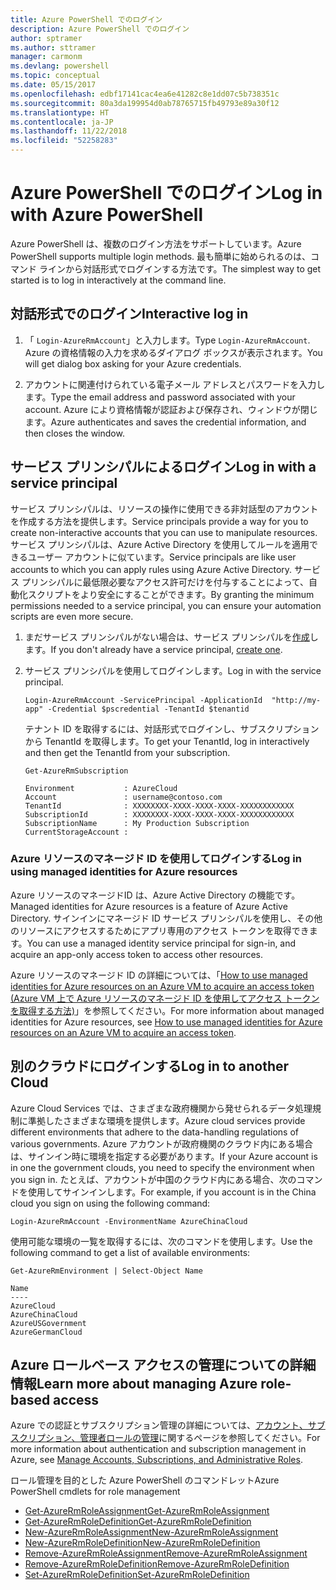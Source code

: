 ```yaml
---
title: Azure PowerShell でのログイン
description: Azure PowerShell でのログイン
author: sptramer
ms.author: sttramer
manager: carmonm
ms.devlang: powershell
ms.topic: conceptual
ms.date: 05/15/2017
ms.openlocfilehash: edbf17141cac4ea6e41282c8e1dd07c5b738351c
ms.sourcegitcommit: 80a3da199954d0ab78765715fb49793e89a30f12
ms.translationtype: HT
ms.contentlocale: ja-JP
ms.lasthandoff: 11/22/2018
ms.locfileid: "52258283"
---
```

# <a name="log-in-with-azure-powershell"></a><span data-ttu-id="f6c8c-103">Azure PowerShell でのログイン</span><span class="sxs-lookup"><span data-stu-id="f6c8c-103">Log in with Azure PowerShell</span></span>

<span data-ttu-id="f6c8c-104">Azure PowerShell は、複数のログイン方法をサポートしています。</span><span class="sxs-lookup"><span data-stu-id="f6c8c-104">Azure PowerShell supports multiple login methods.</span></span> <span data-ttu-id="f6c8c-105">最も簡単に始められるのは、コマンド ラインから対話形式でログインする方法です。</span><span class="sxs-lookup"><span data-stu-id="f6c8c-105">The simplest way to get started is to log in interactively at the command line.</span></span>

## <a name="interactive-log-in"></a><span data-ttu-id="f6c8c-106">対話形式でのログイン</span><span class="sxs-lookup"><span data-stu-id="f6c8c-106">Interactive log in</span></span>

1. <span data-ttu-id="f6c8c-107">「 `Login-AzureRmAccount`」と入力します。</span><span class="sxs-lookup"><span data-stu-id="f6c8c-107">Type `Login-AzureRmAccount`.</span></span> <span data-ttu-id="f6c8c-108">Azure の資格情報の入力を求めるダイアログ ボックスが表示されます。</span><span class="sxs-lookup"><span data-stu-id="f6c8c-108">You will get dialog box asking for your Azure credentials.</span></span>

2. <span data-ttu-id="f6c8c-109">アカウントに関連付けられている電子メール アドレスとパスワードを入力します。</span><span class="sxs-lookup"><span data-stu-id="f6c8c-109">Type the email address and password associated with your account.</span></span> <span data-ttu-id="f6c8c-110">Azure により資格情報が認証および保存され、ウィンドウが閉じます。</span><span class="sxs-lookup"><span data-stu-id="f6c8c-110">Azure authenticates and saves the credential information, and then closes the window.</span></span>

## <a name="log-in-with-a-service-principal"></a><span data-ttu-id="f6c8c-111">サービス プリンシパルによるログイン</span><span class="sxs-lookup"><span data-stu-id="f6c8c-111">Log in with a service principal</span></span>

<span data-ttu-id="f6c8c-112">サービス プリンシパルは、リソースの操作に使用できる非対話型のアカウントを作成する方法を提供します。</span><span class="sxs-lookup"><span data-stu-id="f6c8c-112">Service principals provide a way for you to create non-interactive accounts that you can use to manipulate resources.</span></span> <span data-ttu-id="f6c8c-113">サービス プリンシパルは、Azure Active Directory を使用してルールを適用できるユーザー アカウントに似ています。</span><span class="sxs-lookup"><span data-stu-id="f6c8c-113">Service principals are like user accounts to which you can apply rules using Azure Active Directory.</span></span> <span data-ttu-id="f6c8c-114">サービス プリンシパルに最低限必要なアクセス許可だけを付与することによって、自動化スクリプトをより安全にすることができます。</span><span class="sxs-lookup"><span data-stu-id="f6c8c-114">By granting the minimum permissions needed to a service principal, you can ensure your automation scripts are even more secure.</span></span>

1. <span data-ttu-id="f6c8c-115">まだサービス プリンシパルがない場合は、サービス プリンシパルを[作成](create-azure-service-principal-azureps.md)します。</span><span class="sxs-lookup"><span data-stu-id="f6c8c-115">If you don't already have a service principal, [create one](create-azure-service-principal-azureps.md).</span></span>

2. <span data-ttu-id="f6c8c-116">サービス プリンシパルを使用してログインします。</span><span class="sxs-lookup"><span data-stu-id="f6c8c-116">Log in with the service principal.</span></span>

    ```powershell-interactive
    Login-AzureRmAccount -ServicePrincipal -ApplicationId  "http://my-app" -Credential $pscredential -TenantId $tenantid
    ```

    <span data-ttu-id="f6c8c-117">テナント ID を取得するには、対話形式でログインし、サブスクリプションから TenantId を取得します。</span><span class="sxs-lookup"><span data-stu-id="f6c8c-117">To get your TenantId, log in interactively and then get the TenantId from your subscription.</span></span>

    ```powershell-interactive
    Get-AzureRmSubscription
    ```

    ```output
    Environment           : AzureCloud
    Account               : username@contoso.com
    TenantId              : XXXXXXXX-XXXX-XXXX-XXXX-XXXXXXXXXXXX
    SubscriptionId        : XXXXXXXX-XXXX-XXXX-XXXX-XXXXXXXXXXXX
    SubscriptionName      : My Production Subscription
    CurrentStorageAccount :
    ```

### <a name="log-in-using-managed-identities-for-azure-resources"></a><span data-ttu-id="f6c8c-118">Azure リソースのマネージド ID を使用してログインする</span><span class="sxs-lookup"><span data-stu-id="f6c8c-118">Log in using managed identities for Azure resources</span></span>

<span data-ttu-id="f6c8c-119">Azure リソースのマネージドID は、Azure Active Directory の機能です。</span><span class="sxs-lookup"><span data-stu-id="f6c8c-119">Managed identities for Azure resources is a feature of Azure Active Directory.</span></span> <span data-ttu-id="f6c8c-120">サインインにマネージド ID サービス プリンシパルを使用し、その他のリソースにアクセスするためにアプリ専用のアクセス トークンを取得できます。</span><span class="sxs-lookup"><span data-stu-id="f6c8c-120">You can use a managed identity service principal for sign-in, and acquire an app-only access token to access other resources.</span></span>

<span data-ttu-id="f6c8c-121">Azure リソースのマネージド ID の詳細については、「[How to use managed identities for Azure resources on an Azure VM to acquire an access token (Azure VM 上で Azure リソースのマネージド ID を使用してアクセス トークンを取得する方法)](/azure/active-directory/managed-identities-azure-resources/how-to-use-vm-token)」を参照してください。</span><span class="sxs-lookup"><span data-stu-id="f6c8c-121">For more information about managed identities for Azure resources, see [How to use managed identities for Azure resources on an Azure VM to acquire an access token](/azure/active-directory/managed-identities-azure-resources/how-to-use-vm-token).</span></span>

## <a name="log-in-to-another-cloud"></a><span data-ttu-id="f6c8c-122">別のクラウドにログインする</span><span class="sxs-lookup"><span data-stu-id="f6c8c-122">Log in to another Cloud</span></span>

<span data-ttu-id="f6c8c-123">Azure Cloud Services では、さまざまな政府機関から発せられるデータ処理規制に準拠したさまざまな環境を提供します。</span><span class="sxs-lookup"><span data-stu-id="f6c8c-123">Azure cloud services provide different environments that adhere to the data-handling regulations of various governments.</span></span> <span data-ttu-id="f6c8c-124">Azure アカウントが政府機関のクラウド内にある場合は、サインイン時に環境を指定する必要があります。</span><span class="sxs-lookup"><span data-stu-id="f6c8c-124">If your Azure account is in one the government clouds, you need to specify the environment when you sign in.</span></span> <span data-ttu-id="f6c8c-125">たとえば、アカウントが中国のクラウド内にある場合、次のコマンドを使用してサインインします。</span><span class="sxs-lookup"><span data-stu-id="f6c8c-125">For example, if you account is in the China cloud you sign on using the following command:</span></span>

```powershell-interactive
Login-AzureRmAccount -EnvironmentName AzureChinaCloud
```

<span data-ttu-id="f6c8c-126">使用可能な環境の一覧を取得するには、次のコマンドを使用します。</span><span class="sxs-lookup"><span data-stu-id="f6c8c-126">Use the following command to get a list of available environments:</span></span>

```powershell-interactive
Get-AzureRmEnvironment | Select-Object Name
```

```output
Name
----
AzureCloud
AzureChinaCloud
AzureUSGovernment
AzureGermanCloud
```

## <a name="learn-more-about-managing-azure-role-based-access"></a><span data-ttu-id="f6c8c-127">Azure ロールベース アクセスの管理についての詳細情報</span><span class="sxs-lookup"><span data-stu-id="f6c8c-127">Learn more about managing Azure role-based access</span></span>

<span data-ttu-id="f6c8c-128">Azure での認証とサブスクリプション管理の詳細については、[アカウント、サブスクリプション、管理者ロールの管理](/azure/active-directory/role-based-access-control-configure)に関するページを参照してください。</span><span class="sxs-lookup"><span data-stu-id="f6c8c-128">For more information about authentication and subscription management in Azure, see [Manage Accounts, Subscriptions, and Administrative Roles](/azure/active-directory/role-based-access-control-configure).</span></span>

<span data-ttu-id="f6c8c-129">ロール管理を目的とした Azure PowerShell のコマンドレット</span><span class="sxs-lookup"><span data-stu-id="f6c8c-129">Azure PowerShell cmdlets for role management</span></span>

* [<span data-ttu-id="f6c8c-130">Get-AzureRmRoleAssignment</span><span class="sxs-lookup"><span data-stu-id="f6c8c-130">Get-AzureRmRoleAssignment</span></span>](/powershell/module/AzureRM.Resources/Get-AzureRmRoleAssignment)
* [<span data-ttu-id="f6c8c-131">Get-AzureRmRoleDefinition</span><span class="sxs-lookup"><span data-stu-id="f6c8c-131">Get-AzureRmRoleDefinition</span></span>](/powershell/module/AzureRM.Resources/Get-AzureRmRoleDefinition)
* [<span data-ttu-id="f6c8c-132">New-AzureRmRoleAssignment</span><span class="sxs-lookup"><span data-stu-id="f6c8c-132">New-AzureRmRoleAssignment</span></span>](/powershell/module/AzureRM.Resources/New-AzureRmRoleAssignment)
* [<span data-ttu-id="f6c8c-133">New-AzureRmRoleDefinition</span><span class="sxs-lookup"><span data-stu-id="f6c8c-133">New-AzureRmRoleDefinition</span></span>](/powershell/module/AzureRM.Resources/New-AzureRmRoleDefinition)
* [<span data-ttu-id="f6c8c-134">Remove-AzureRmRoleAssignment</span><span class="sxs-lookup"><span data-stu-id="f6c8c-134">Remove-AzureRmRoleAssignment</span></span>](/powershell/module/AzureRM.Resources/Remove-AzureRmRoleAssignment)
* [<span data-ttu-id="f6c8c-135">Remove-AzureRmRoleDefinition</span><span class="sxs-lookup"><span data-stu-id="f6c8c-135">Remove-AzureRmRoleDefinition</span></span>](/powershell/module/AzureRM.Resources/Remove-AzureRmRoleDefinition)
* [<span data-ttu-id="f6c8c-136">Set-AzureRmRoleDefinition</span><span class="sxs-lookup"><span data-stu-id="f6c8c-136">Set-AzureRmRoleDefinition</span></span>](/powershell/moduel/AzureRM.Resources/Set-AzureRmRoleDefinition)
